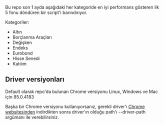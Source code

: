 Bu repo son 1 ayda aşağıdaki her kategoride en iyi performans gösteren ilk 5 fonu döndüren bir script'i barındırıyor.

Kategoriler:

* Altın
* Borçlanma Araçları
* Değişken
* Endeks
* Eurobond
* Hisse Senedi
* Katılım

## Driver versiyonları

Default olarak repo'da bulunan Chrome versiyonu Linux, Windows ve Mac için 85.0.4183

Başka bir Chrome versiyonu kullanıyorsanız, gerekli driver'ı [Chrome websitesinden](https://sites.google.com/a/chromium.org/chromedriver/downloads) indirdikten sonra driver'ın olduğu path'ı --driver-path argümanı ile verebilirsiniz.
